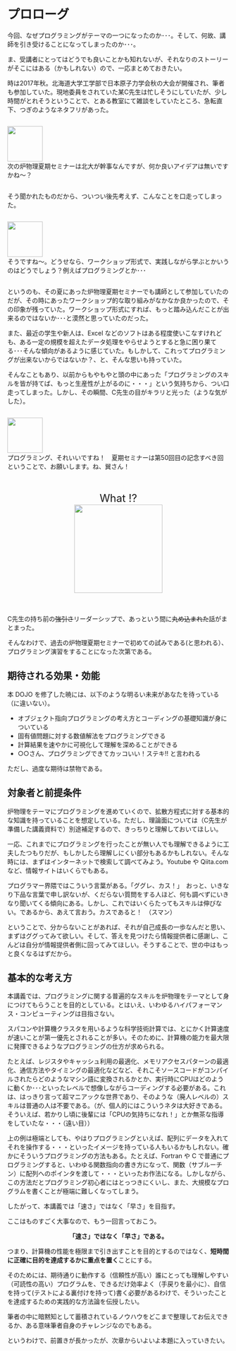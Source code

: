 <!--
<style>
/* 吹き出し本体 */
.balloon1{
  position: relative;
  padding: 20px;
  border-radius: 10px;
  color: #ffffff;
  background-color: #0888ff;
  margin-left: 110px;          /* 左に余白を設ける */
}
/* 画像 - 絶対配置で左上に配置 */
.balloon1 .icon{
  position: absolute;
  left: -110px;
  top: 0;
}

/* 三角アイコン */
.balloon1::before{
  content: '';
  position: absolute;
  display: block;
  width: 0;
  height: 0;
  left: -15px;
  top: 20px;
  border-right: 15px solid #0888ff;
  border-top: 15px solid transparent;
  border-bottom: 15px solid transparent;
}

/* 吹き出し本体 */
.balloon2{
  position: relative;
  padding: 20px;
  border-radius: 10px;
  color: #ffffff;
  background-color: #ff9030;
  margin-right: 110px;          /* 右に余白を設ける */
}

/* 画像 - 絶対配置で右上に配置 */
.balloon2 .icon, .baloon22 .icon{
  position: absolute;
  right: -110px;
  top: 0;
op: 0;
}

/* 三角アイコン */
.balloon2::before{
  content: '';
  position: absolute;
  display: block;
  width: 0;
  height: 0;
  right: -15px;
  top: 20px;
  border-left: 15px solid #ff9030;
  border-top: 15px solid transparent;
  border-bottom: 15px solid transparent;
}
</style>    
-->

# プロローグ
今回、なぜプログラミングがテーマの一つになったのか･･･。そして、何故、講師を引き受けることになってしまったのか･･･。

ま、受講者にとってはどうでも良いことかも知れないが、それなりのストーリーがそこにはある（かもしれない）ので、一応まとめておきたい。


時は2017年秋。北海道大学工学部で日本原子力学会秋の大会が開催され、筆者も参加していた。現地委員をされていた某C先生は忙しそうにしていたが、少し時間がとれそうということで、とある教室にて雑談をしていたところ、急転直下、つぎのようなネタフリがあった。


<div class="balloon1" style="margin-top:2em; margin-bottom:2em;">
  <div class="icon"><img src="https://4.bp.blogspot.com/-dzDIvDO6pY0/V-Nn4U9fhYI/AAAAAAAA-DQ/1oq7TpFspDMEC2P4iVFyDN_lt5h8IQh3QCLcB/s800/shinpai_man.png" width=80></div>
次の炉物理夏期セミナーは北大が幹事なんですが、何か良いアイデアは無いですかね～？
</div>


そう聞かれたものだから、ついつい後先考えず、こんなことを口走ってしまった。


<div class="balloon2" style="margin-top:2em; margin-bottom:2em;">
  <div class="icon">   <img src="https://1.bp.blogspot.com/-rBFzjQbEFj4/VhB9jvnHAmI/AAAAAAAAyzs/R1Dwa7c5l78/s800/businessman_dekiru.png" width=80></div>
そうですね～。どうせなら、ワークショップ形式で、実践しながら学ぶとかいうのはどうでしょう？例えばプログラミングとか･･･
</div>


というのも、その夏にあった炉物理夏期セミナーでも講師として参加していたのだが、その時にあったワークショップ的な取り組みがなかなか良かったので、その印象が残っていた。ワークショップ形式にすれば、もっと踏み込んだことが出来るのではないか･･･と漠然と思っていたのだった。

また、最近の学生や新人は、Excel などのソフトはある程度使いこなすけれども、ある一定の規模を超えたデータ処理をやらせようとすると急に困り果てる･･･そんな傾向があるように感じていた。もしかして、これってプログラミングが出来ないからではないか？、と、そんな思いも持っていた。

そんなこともあり、以前からもやもやと頭の中にあった「プログラミングのスキルを皆が持てば、もっと生産性が上がるのに・・・」という気持ちから、つい口走ってしまった。しかし、その瞬間、C先生の目がキラリと光った（ような気がした）。

<div class="balloon1" style="margin-top:2em; margin-bottom:2em;">
  <div class="icon"><img src="https://3.bp.blogspot.com/-p_KqddGXvs4/WBsAzQLBubI/AAAAAAAA_V8/ysrybUP7twsg1CHN_fqlNrPu3lvvbei_wCLcB/s800/pose_kiri_man.png" width=80></div>
プログラミング、それいいですね！　夏期セミナーは第50回目の記念すべき回ということで、お願いします。ね、巽さん！
</div>



<div align="center" style="margin-top:2em; margin-bottom:2em; font-size:x-large">
What !? <br>
<img src="https://1.bp.blogspot.com/-taHssD3GT4Y/VfS6eeT5FGI/AAAAAAAAxQ4/ij8M8Zaofdc/s800/mokuhyou_mitatsu_man.png" width=200px>
</div>

C先生の持ち前の~~強引さ~~リーダーシップで、あっという間に~~丸め込まれた~~話がまとまった。


そんなわけで、過去の炉物理夏期セミナーで初めての試みである(と思われる）、プログラミング演習をすることになった次第である。


## 期待される効果・効能
本 DOJO を修了した暁には、以下のような明るい未来があなたを待っている（に違いない）。

 + オブジェクト指向プログラミングの考え方とコーディングの基礎知識が身についている
 + 固有値問題に対する数値解法をプログラミングできる
 + 計算結果を速やかに可視化して理解を深めることができる
 + ○○さん、プログラミングできてカッコいい！ステキ!! と言われる

 ただし、過度な期待は禁物である。
 
## 対象者と前提条件
炉物理をテーマにプログラミングを進めていくので、拡散方程式に対する基本的な知識を持っていることを想定している。ただし、理論面については（C先生が準備した講義資料で）別途補足するので、きっちりと理解しておいてほしい。

一応、これまでにプログラミングを行ったことが無い人でも理解できるように工夫したつもりだが、もしかしたら理解しにくい部分もあるかもしれない。そんな時には、まずはインターネットで検索して調べてみよう。Youtube や Qiita.com など、情報サイトはいくらでもある。

プログラマー界隈ではこういう言葉がある。「ググレ、カス！」　おっと、いきなり下品な言葉で申し訳ないが、くだらない質問をする人ほど、何も調べずにいきなり聞いてくる傾向にある。しかし、これではいくらたってもスキルは伸びない。であるから、あえて言おう。カスであると！　（スマン）

ということで、分からないことがあれば、それが自己成長の一歩なんだと思い、まずはググってみて欲しい。そして、答えを見つけたら情報提供者に感謝し、こんどは自分が情報提供者側に回ってみてほしい。そうすることで、世の中はもっと良くなるはずだから。


## 基本的な考え方
本講義では、プログラミングに関する普遍的なスキルを炉物理をテーマとして身につけてもらうことを目的としている。とはいえ、いわゆるハイパフォーマンス・コンピューティングは目指さない。

スパコンや計算機クラスタを用いるような科学技術計算では、とにかく計算速度が速いことが第一優先とされることが多い。そのために、計算機の能力を最大限に発揮できるようなプログラミングの仕方が求められる。

たとえば、レジスタやキャッシュ利用の最適化、メモリアクセスパターンの最適化、通信方法やタイミングの最適化などなど、それこそソースコードがコンパイルされたらどのようなマシン語に変換されるかとか、実行時にCPUはどのように動くか･･･といったレベルで想像しながらコーディングする必要がある。これは、はっきり言って超マニアックな世界であり、そのような（廃人レベルの）スキルは普通の人は不要である。（が、個人的にはこういうネタは大好きである。そういえば、若かりし頃に後輩には「CPUの気持ちになれ！」とか無茶な指導をしていたな・・・（遠い目））

上の例は極端としても、やはりプログラミングといえば、配列にデータを入れてそれを操作する・・・といったイメージを持っている人もいるかもしれない。確かにそういうプログラミングの方法もある。たとえば、Fortran や C で普通にプログラミングすると、いわゆる関数指向の書き方になって、関数（サブルーチン）に配列へのポインタを渡して・・・といったお作法になる。しかしながら、この方法だとプログラミング初心者にはとっつきにくいし、また、大規模なプログラムを書くことが極端に難しくなってしまう。

したがって、本講義では「速さ」ではなく「早さ」を目指す。

ここはものすごく大事なので、もう一回言っておこう。

<div align="center" style="margin:1em">
<strong>「速さ」ではなく「早さ」である。</strong>
</div>

つまり、計算機の性能を極限まで引き出すことを目的とするのではなく、**短時間に正確に目的を達成するかに重点を置く**ことにする。

そのためには、期待通りに動作する（信頼性が高い）誰にとっても理解しやすい（可読性の高い）プログラムを、できるだけ効率よく（手戻りを最小に）、自信を持って(テストによる裏付けを持って)書く必要があるわけで、そういったことを達成するための実践的な方法論を伝授したい。

筆者の中に暗黙知として蓄積されているノウハウをどこまで整理してお伝えできるか、ある意味筆者自身のチャレンジなのでもある。

というわけで、前置きが長かったが、次章からいよいよ本題に入っていきたい。
